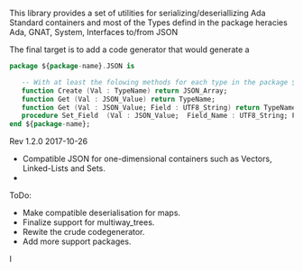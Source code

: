 This library provides a set of utilities for serializing/deseriallizing
Ada Standard containers and most of the Types defind in the package heracies
    Ada, GNAT, System, Interfaces
   to/from JSON

The final target is to add a code generator that would generate a
```Ada
package ${package-name}.JSON is

   -- With at least the folowing methods for each type in the package ${package-name}
   function Create (Val : TypeName) return JSON_Array;
   function Get (Val : JSON_Value) return TypeName;
   function Get (Val : JSON_Value; Field : UTF8_String) return TypeName;
   procedure Set_Field  (Val : JSON_Value;  Field_Name : UTF8_String; Field  : TypeName);
end ${package-name};
```

Rev 1.2.0 2017-10-26
 * Compatible JSON for one-dimensional containers such as Vectors, Linked-Lists and  Sets.
 *

ToDo:
 * Make compatible deserialisation for maps.
 * Finalize support for multiway_trees.
 * Rewite the crude codegenerator.
 * Add more support packages.

I
